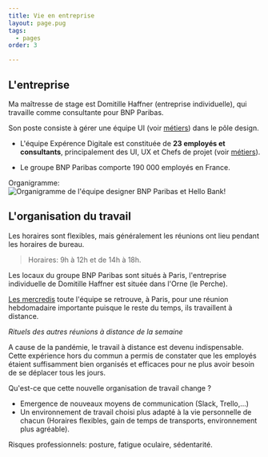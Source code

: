 ```yaml
---
title: Vie en entreprise
layout: page.pug
tags:
  - pages
order: 3

---
```


## L'entreprise

Ma maîtresse de stage est Domitille Haffner (entreprise individuelle), qui travaille comme consultante pour BNP Paribas.

Son poste consiste à gérer une équipe UI (voir [métiers](metiers.md)) dans le pôle design.

* L'équipe Expérence Digitale est constituée de **23 employés et consultants**, principalement des UI, UX et Chefs de projet (voir [métiers](metiers.md)).

* Le groupe BNP Paribas comporte 190 000 employés en France.

Organigramme: ![Organigramme de l'équipe designer BNP Paribas et Hello Bank!](https://trello.com/1/cards/622f0d3b8d717e4a16fff641/attachments/622f0d3c8d717e4a16fff8ea/previews/622f0d3c8d717e4a16fff8f2/download/organigramme2022.png)

<!-- organigramme-->

## L'organisation du travail

Les horaires sont flexibles, mais généralement les réunions ont lieu pendant les horaires de bureau.
> Horaires: 9h à 12h et de 14h à 18h.

Les locaux du groupe BNP Paribas sont situés à Paris, l'entreprise individuelle de Domitille Haffner est située dans l'Orne (le Perche).

[Les mercredis](/articles/2022-03-16) toute l'équipe se retrouve, à Paris, pour une réunion hebdomadaire importante puisque le reste du temps, ils travaillent à distance. 

<!-- schéma rituels -->
*Rituels des autres réunions à distance de la semaine*

A cause de la pandémie, le travail à distance est devenu indispensable. Cette expérience hors du commun a permis de constater que les employés étaient suffisamment bien organisés et efficaces pour ne plus avoir besoin de se déplacer tous les jours.

Qu'est-ce que cette nouvelle organisation de travail change ?

- Emergence de nouveaux moyens de communication (Slack, Trello,...) 
- Un environnement de travail choisi plus adapté à la vie personnelle de chacun (Horaires flexibles, gain de temps de transports, environnement plus agréable).

Risques professionnels: posture, fatigue oculaire, sédentarité.
